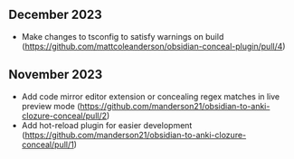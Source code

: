 ## December 2023

- Make changes to tsconfig to satisfy warnings on build (https://github.com/mattcoleanderson/obsidian-conceal-plugin/pull/4)

## November 2023

- Add code mirror editor extension or concealing regex matches in live preview mode (https://github.com/manderson21/obsidian-to-anki-clozure-conceal/pull/2)
- Add hot-reload plugin for easier development (https://github.com/manderson21/obsidian-to-anki-clozure-conceal/pull/1)

